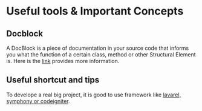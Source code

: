 # Useful tools & Important Concepts

## Docblock

A DocBlock is a piece of documentation in your source code that informs you what the function of a certain class, method or other Structural Element is. Here is the [link](https://docs.phpdoc.org/guide/getting-started/what-is-a-docblock.html) provides more information.

## Useful shortcut and tips

To develope a real big project, it is good to use framework like [lavarel, symphony or codeigniter](https://kinsta.com/blog/php-frameworks/).

